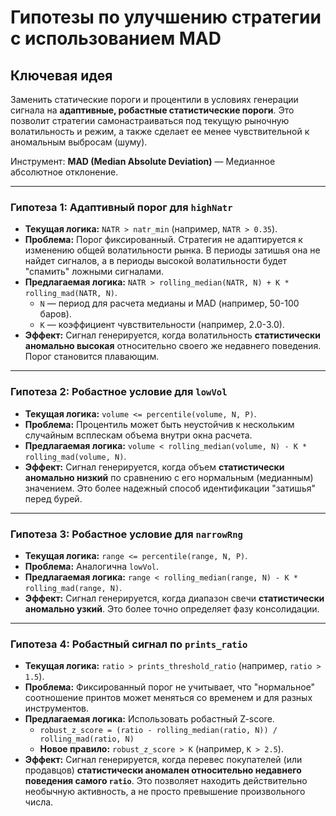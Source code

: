 # Гипотезы по улучшению стратегии с использованием MAD

## Ключевая идея

Заменить статические пороги и процентили в условиях генерации сигнала на **адаптивные, робастные статистические пороги**. Это позволит стратегии самонастраиваться под текущую рыночную волатильность и режим, а также сделает ее менее чувствительной к аномальным выбросам (шуму).

Инструмент: **MAD (Median Absolute Deviation)** — Медианное абсолютное отклонение.

---

### Гипотеза 1: Адаптивный порог для `highNatr`

*   **Текущая логика:** `NATR > natr_min` (например, `NATR > 0.35`).
*   **Проблема:** Порог фиксированный. Стратегия не адаптируется к изменению общей волатильности рынка. В периоды затишья она не найдет сигналов, а в периоды высокой волатильности будет "спамить" ложными сигналами.
*   **Предлагаемая логика:** `NATR > rolling_median(NATR, N) + K * rolling_mad(NATR, N)`.
    *   `N` — период для расчета медианы и MAD (например, 50-100 баров).
    *   `K` — коэффициент чувствительности (например, 2.0-3.0).
*   **Эффект:** Сигнал генерируется, когда волатильность **статистически аномально высокая** относительно своего же недавнего поведения. Порог становится плавающим.

---

### Гипотеза 2: Робастное условие для `lowVol`

*   **Текущая логика:** `volume <= percentile(volume, N, P)`.
*   **Проблема:** Процентиль может быть неустойчив к нескольким случайным всплескам объема внутри окна расчета.
*   **Предлагаемая логика:** `volume < rolling_median(volume, N) - K * rolling_mad(volume, N)`.
*   **Эффект:** Сигнал генерируется, когда объем **статистически аномально низкий** по сравнению с его нормальным (медианным) значением. Это более надежный способ идентификации "затишья" перед бурей.

---

### Гипотеза 3: Робастное условие для `narrowRng`

*   **Текущая логика:** `range <= percentile(range, N, P)`.
*   **Проблема:** Аналогична `lowVol`.
*   **Предлагаемая логика:** `range < rolling_median(range, N) - K * rolling_mad(range, N)`.
*   **Эффект:** Сигнал генерируется, когда диапазон свечи **статистически аномально узкий**. Это более точно определяет фазу консолидации.

---

### Гипотеза 4: Робастный сигнал по `prints_ratio`

*   **Текущая логика:** `ratio > prints_threshold_ratio` (например, `ratio > 1.5`).
*   **Проблема:** Фиксированный порог не учитывает, что "нормальное" соотношение принтов может меняться со временем и для разных инструментов.
*   **Предлагаемая логика:** Использовать робастный Z-score.
    *   `robust_z_score = (ratio - rolling_median(ratio, N)) / rolling_mad(ratio, N)`
    *   **Новое правило:** `robust_z_score > K` (например, `K > 2.5`).
*   **Эффект:** Сигнал генерируется, когда перевес покупателей (или продавцов) **статистически аномален относительно недавнего поведения самого `ratio`**. Это позволяет находить действительно необычную активность, а не просто превышение произвольного числа.
